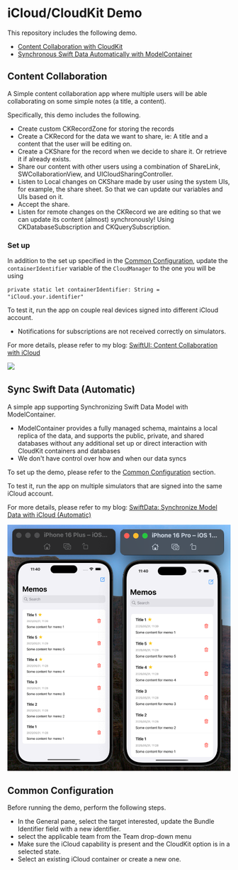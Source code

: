 #  iCloud/CloudKit Demo

This repository includes the following demo.
- [Content Collaboration with CloudKit](#content-collaboration)
- [Synchronous Swift Data Automatically with ModelContainer](#sync-swift-data-automatic)


## Content Collaboration
A Simple content collaboration app where multiple users will be able collaborating on some simple notes (a title, a content).

Specifically, this demo includes the following.
- Create custom CKRecordZone for storing the records
- Create a CKRecord for the data we want to share, ie: A title and a content that the user will be editing on.
- Create a CKShare for the record when we decide to share it. Or retrieve it if already exists.
- Share our content with other users using a combination of ShareLink, SWCollaborationView, and UICloudSharingController.
- Listen to Local changes on CKShare made by user using the system UIs, for example, the share sheet. So that we can update our variables and UIs based on it.
- Accept the share.
- Listen for remote changes on the CKRecord we are editing so that we can update its content (almost) synchronously! Using CKDatabaseSubscription and CKQuerySubscription.

### Set up
In addition to the set up specified in the [Common Configuration](#common-configuration), update the `containerIdentifier` variable of the `CloudManager` to the one you will be using
```
private static let containerIdentifier: String = "iCloud.your.identifier"
```


To test it, run the app on couple real devices signed into different iCloud account.
- Notifications for subscriptions are not received correctly on simulators.


For more details, please refer to my blog: [SwiftUI: Content Collaboration with iCloud](https://medium.com/@itsuki.enjoy/swiftui-a-simple-simultaneous-content-collaboration-app-with-icloud-b50802aa4007)

![](./ReadmeAssets/contentCollaborationDemo.gif)



## Sync Swift Data (Automatic)
A simple app supporting Synchronizing Swift Data Model with ModelContainer.
- ModelContainer provides a fully managed schema, maintains a local replica of the data, and supports the public, private, and shared databases without any additional set up or direct interaction with CloudKit containers and databases
- We don't have control over how and when our data syncs


To set up the demo, please refer to the [Common Configuration](#common-configuration) section.

To test it, run the app on multiple simulators that are signed into the same iCloud account. 


For more details, please refer to my blog: [SwiftData: Synchronize Model Data with iCloud (Automatic)](https://medium.com/@itsuki.enjoy/swiftdata-synchronize-model-data-with-icloud-automatic-with-modelcontainer-e37bce84024c)

![](./ReadmeAssets/swiftDataSyncAutoDemo.png)




## Common Configuration

Before running the demo, perform the following steps.
- In the General pane, select the target interested, update the Bundle Identifier field with a new identifier.
- select the applicable team from the Team drop-down menu
- Make sure the iCloud capability is present and the CloudKit option is in a selected state.
- Select an existing iCloud container or create a new one.
